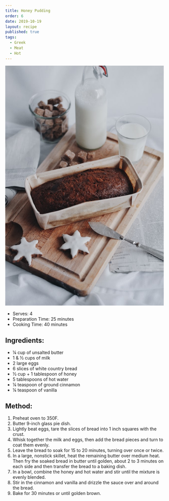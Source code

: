 ```yaml
---
title: Honey Pudding
order: 6
date: 2019-10-19
layout: recipe
published: true
tags:
  - Greek
  - Meat
  - Hot
---
```



![](../uploads/caroline-hernandez-xlka0cjabus-unsplash.jpg "Photo by Caroline Hernandez on Unsplash")



* Serves: 4
* Preparation Time: 25 minutes
* Cooking Time: 40 minutes



## Ingredients:

* ¼ cup of unsalted butter
* 1 & ½ cups of milk
* 2 large eggs
* 6 slices of white country bread
* ½ cup + 1 tablespoon of honey
* 5 tablespoons of hot water
* ¼ teaspoon of ground cinnamon
* ¼ teaspoon of vanilla

## Method:

1. Preheat oven to 350F.
2. Butter 9-inch glass pie dish.
3. Lightly beat eggs, tare the slices of bread into 1 inch squares with the crust.
4. Whisk together the milk and eggs, then add the bread pieces and turn to coat them evenly. 
5. Leave the bread to soak for 15 to 20 minutes, turning over once or twice.
6. In a large, nonstick skillet, heat the remaining butter over medium heat. Then fry the soaked bread in butter until golden, about 2 to 3 minutes on each side and then transfer the bread to a baking dish.
7. In a bowl, combine the honey and hot water and stir until the mixture is evenly blended. 
8. Stir in the cinnamon and vanilla and drizzle the sauce over and around the bread.
9. Bake for 30 minutes or until golden brown.